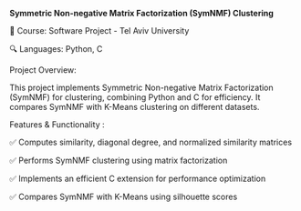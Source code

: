 **Symmetric Non-negative Matrix Factorization (SymNMF) Clustering**

📌 Course: Software Project - Tel Aviv University

🔍 Languages: Python, C

Project Overview:

This project implements Symmetric Non-negative Matrix Factorization (SymNMF) for clustering, combining Python and C for efficiency. It compares SymNMF with K-Means clustering on different datasets.

Features & Functionality :

✅ Computes similarity, diagonal degree, and normalized similarity matrices

✅ Performs SymNMF clustering using matrix factorization

✅ Implements an efficient C extension for performance optimization

✅ Compares SymNMF with K-Means using silhouette scores
